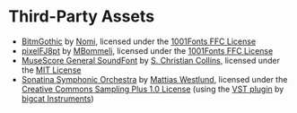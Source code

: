 # Third-Party Assets

- [BitmGothic](https://www.1001fonts.com/bitmgothic-font.html) by [Nomi](http://www.thenomi.org), licensed under the [1001Fonts FFC License](https://www.1001fonts.com/licenses/ffc.html)
- [pixelFJ8pt](https://www.1001fonts.com/pixelfj8pt1-font.html) by [MBommeli](https://www.1001fonts.com/users/flashjunior/), licensed under the [1001Fonts FFC License](https://www.1001fonts.com/licenses/ffc.html)
- [MuseScore General SoundFont](https://musescore.org/en/handbook/3/soundfonts-and-sfz-files) by [S. Christian Collins](https://musescore.org/user/62809), licensed under the [MIT License](https://ftp.osuosl.org/pub/musescore/soundfont/MuseScore_General/MuseScore_General_License.md)
- [Sonatina Symphonic Orchestra](http://sso.mattiaswestlund.net) by [Mattias Westlund](https://mattiaswestlund.net), licensed under the [Creative Commons Sampling Plus 1.0 License](https://creativecommons.org/licenses/sampling+/1.0) (using the [VST plugin](https://bigcatinstruments.blogspot.com/2016/10/sound-modules.html) by [bigcat Instruments](https://bigcatinstruments.blogspot.com))
